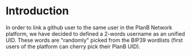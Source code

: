 # Introduction 

In order to link a github user to the same user in the PlanB Network platform, we have decided to defined a 2-words username as an unified UID. 
These words are "randomly" picked from the BIP39 wordlists (first users of the platform can cherry pick their PlanB UID).